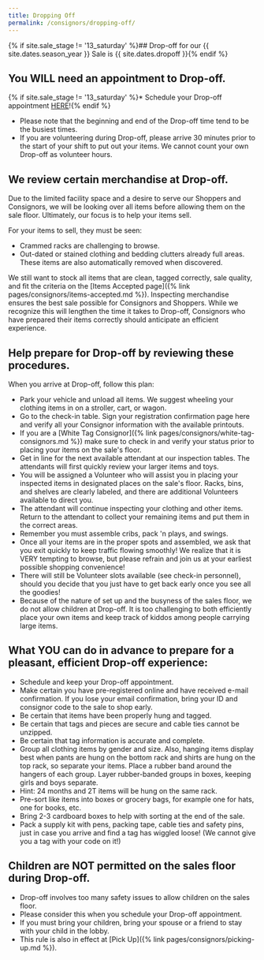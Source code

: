 ```yaml
---
title: Dropping Off
permalink: /consignors/dropping-off/
---
```


{% if site.sale_stage != '13_saturday' %}## Drop-off for our {{ site.dates.season_year }} Sale is {{ site.dates.dropoff }}{% endif %}

## You WILL need an appointment to Drop-off.

{% if site.sale_stage != '13_saturday' %}* Schedule your Drop-off appointment [HERE](https://www.mysalemanager.net/drp_start.aspx?partnercode=BFAW)!{% endif %}
* Please note that the beginning and end of the Drop-off time tend to be the busiest times.
* If you are volunteering during Drop-off, please arrive 30 minutes prior to the start of your shift to put out your items. We cannot count your own Drop-off as volunteer hours.

## We review certain merchandise at Drop-off.

Due to the limited facility space and a desire to serve our Shoppers and Consignors, we will be looking over all items before allowing them on the sale floor. Ultimately, our focus is to help your items sell.

For your items to sell, they must be seen:

* Crammed racks are challenging to browse.
* Out-dated or stained clothing and bedding clutters already full areas. These items are also automatically removed when discovered.

We still want to stock all items that are clean, tagged correctly, sale quality, and fit the criteria on the [Items Accepted page]({% link pages/consignors/items-accepted.md %}). Inspecting merchandise ensures the best sale possible for Consignors and Shoppers. While we recognize this will lengthen the time it takes to Drop-off, Consignors who have prepared their items correctly should anticipate an efficient experience.

## Help prepare for Drop-off by reviewing these procedures.

When you arrive at Drop-off, follow this plan:

* Park your vehicle and unload all items. We suggest wheeling your clothing items in on a stroller, cart, or wagon.
* Go to the check-in table. Sign your registration confirmation page here and verify all your Consignor information with the available printouts.
* If you are a [White Tag Consignor]({% link pages/consignors/white-tag-consignors.md %}) make sure to check in and verify your status prior to placing your items on the sale's floor.
* Get in line for the next available attendant at our inspection tables. The attendants will first quickly review your larger items and toys.
* You will be assigned a Volunteer who will assist you in placing your inspected items in designated places on the sale's floor. Racks, bins, and shelves are clearly labeled, and there are additional Volunteers available to direct you.
* The attendant will continue inspecting your clothing and other items. Return to the attendant to collect your remaining items and put them in the correct areas.
* Remember you must assemble cribs, pack 'n plays, and swings.
* Once all your items are in the proper spots and assembled, we ask that you exit quickly to keep traffic flowing smoothly! We realize that it is VERY tempting to browse, but please refrain and join us at your earliest possible shopping convenience!
* There will still be Volunteer slots available (see check-in personnel), should you decide that you just have to get back early once you see all the goodies!
* Because of the nature of set up and the busyness of the sales floor, we do not allow children at Drop-off. It is too challenging to both efficiently place your own items and keep track of kiddos among people carrying large items.

## What YOU can do in advance to prepare for a pleasant, efficient Drop-off experience:

* Schedule and keep your Drop-off appointment.
* Make certain you have pre-registered online and have received e-mail confirmation. If you lose your email confirmation, bring your ID and consignor code to the sale to shop early.
* Be certain that items have been properly hung and tagged.
* Be certain that tags and pieces are secure and cable ties cannot be unzipped.
* Be certain that tag information is accurate and complete.
* Group all clothing items by gender and size. Also, hanging items display best when pants are hung on the bottom rack and shirts are hung on the top rack, so separate your items. Place a rubber band around the hangers of each group. Layer rubber-banded groups in boxes, keeping girls and boys separate.
* Hint: 24 months and 2T items will be hung on the same rack.
* Pre-sort like items into boxes or grocery bags, for example one for hats, one for books, etc.
* Bring 2-3 cardboard boxes to help with sorting at the end of the sale.
* Pack a supply kit with pens, packing tape, cable ties and safety pins, just in case you arrive and find a tag has wiggled loose! (We cannot give you a tag with your code on it!)

## Children are NOT permitted on the sales floor during Drop-off.

* Drop-off involves too many safety issues to allow children on the sales floor.
* Please consider this when you schedule your Drop-off appointment.
* If you must bring your children, bring your spouse or a friend to stay with your child in the lobby.
* This rule is also in effect at [Pick Up]({% link pages/consignors/picking-up.md %}).

